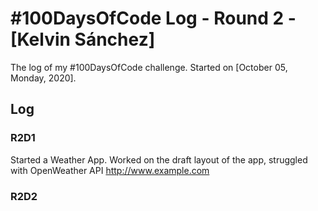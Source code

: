 # #100DaysOfCode Log - Round 2 - [Kelvin Sánchez]

The log of my #100DaysOfCode challenge. Started on [October 05, Monday, 2020].

## Log

### R2D1 
Started a Weather App. Worked on the draft layout of the app, struggled with OpenWeather API http://www.example.com

### R2D2
